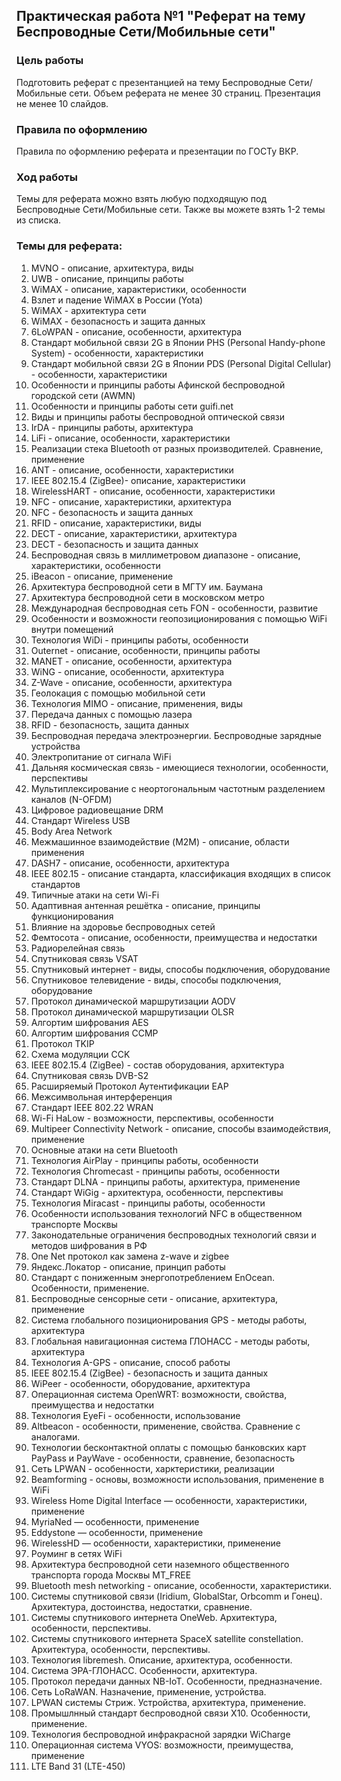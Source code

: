 ## Практическая работа №1 "Реферат на тему Беспроводные Сети/Мобильные сети"

### Цель работы
Подготовить реферат с презентанцией на тему Беспроводные Сети/Мобильные сети. Объем реферата не менее 30 страниц. Презентация не менее 10 слайдов. 
### Правила по оформлению
Правила по оформлению реферата и презентации по ГОСТу ВКР.

### Ход работы
 Темы для реферата можно взять любую подходящую под Беспроводные Сети/Мобильные сети. Также вы можете взять 1-2 темы из списка.
 
### Темы для реферата:
1. MVNO - описание, архитектура, виды
2. UWB - описание, принципы работы
3. WiMAX - описание, характеристики, особенности
4. Взлет и падение WiMAX в России (Yota)
5. WiMAX - архитектура сети
6. WiMAX - безопасность и защита данных
7. 6LoWPAN - описание, особенности, архитектура
8. Стандарт мобильной связи 2G в Японии PHS (Personal Handy-phone System) - особенности, характеристики
9. Стандарт мобильной связи 2G в Японии PDS (Personal Digital Cellular) - особенности, характеристики
10. Особенности и принципы работы Афинской беспроводной городской сети (AWMN)
11. Особенности и принципы работы сети guifi.net
12. Виды и принципы работы беспроводной оптической связи
13. IrDA - принципы работы, архитектура
14. LiFi - описание, особенности, характеристики
15. Реализации стека Bluetooth от разных производителей. Сравнение, применение
16. ANT - описание, особенности, характеристики
17. IEEE 802.15.4 (ZigBee)- описание, характеристики
18. WirelessHART - описание, особенности, характеристики
19. NFC - описание, характеристики, архитектура
20. NFC - безопасность и защита данных
21. RFID - описание, характеристики, виды
22. DECT - описание, характеристики, архитектура
23. DECT - безопасность и защита данных
24. Беспроводная связь в миллиметровом диапазоне - описание, характеристики, особенности
26. iBeacon - описание, применение
27. Архитектура беспроводной сети в МГТУ им. Баумана
28. Архитектура беспроводной сети в московском метро
29. Международная беспроводная сеть FON - особенности, развитие
30. Особенности и возможности геопозиционирования с помощью WiFi внутри помещений
31. Технология WiDi - принципы работы, особенности
32. Outernet - описание, особенности, принципы работы
33. MANET - описание, особенности, архитектура
34. WiNG - описание, особенности, архитектура
35. Z-Wave - описание, особенности, архитектура
36. Геолокация с помощью мобильной сети
37. Технология MIMO - описание, применения, виды
38. Передача данных с помощью лазера
39. RFID - безопасность, защита данных
40. Беспроводная передача электроэнергии. Беспроводные зарядные устройства
41. Электропитание от сигнала WiFi
42. Дальняя космическая связь - имеющиеся технологии, особенности, перспективы
43. Мультиплексирование с неортогональным частотным разделением каналов (N-OFDM)
44. Цифровое радиовещание DRM
45. Стандарт Wireless USB
46. Body Area Network
47. Межмашинное взаимодействие (M2M) - описание, области применения
48. DASH7 - описание, особенности, архитектура
49. IEEE 802.15 - описание стандарта, классификация входящих в список стандартов
50. Типичные атаки на сети Wi-Fi
51. Адаптивная антенная решётка - описание, принципы функционирования
52. Влияние на здоровье беспроводных сетей
53. Фемтосота - описание, особенности, преимущества и недостатки
54. Радиорелейная связь
55. Спутниковая связь VSAT
56. Спутниковый интернет - виды, способы подключения, оборудование
57. Спутниковое телевидение - виды, способы подключения, оборудование
58. Протокол динамической маршрутизации AODV
59. Протокол динамической маршрутизации OLSR
60. Алгортим шифрования AES
61. Алгортим шифрования CCMP
62. Протокол TKIP
63. Схема модуляции CCK
64. IEEE 802.15.4 (ZigBee) - состав оборудования, архитектура
65. Cпутниковая связь DVB-S2
66. Расширяемый Протокол Аутентификации EAP
67. Межсимвольная интерференция
68. Стандарт IEEE 802.22 WRAN
69. Wi-Fi HaLow - возможности, перспективы, особенности
70. Multipeer Connectivity Network - описание, способы взаимодействия, применение
71. Основные атаки на сети Bluetooth
72. Технология AirPlay - принципы работы, особенности
73. Технология Chromecast - принципы работы, особенности
74. Стандарт DLNA - принципы работы, архитектура, применение
75. Стандарт WiGig - архитектура, особенности, перспективы
76. Технология Miracast - принципы работы, особенности
77. Особенности использования технологий NFC в общественном транспорте Москвы
78. Законодательные ограничения беспроводных технологий связи и методов шифрования в РФ
79. One Net протокол как замена z-wave и zigbee
80. Яндекс.Локатор - описание, принцип работы
81. Стандарт с пониженным энергопотреблением EnOcean. Особенности, применение.
82. Беспроводные сенсорные сети - описание, архитектура, применение
83. Система глобального позиционирования GPS - методы работы, архитектура
84. Глобальная навигационная система ГЛОНАСС - методы работы, архитектура
85. Технология A-GPS - описание, способ работы
86. IEEE 802.15.4 (ZigBee) - безопасность и защита данных
87. WiPeer - особенности, оборудование, архитектура
88. Операционная система OpenWRT: возможности, свойства, преимущества и недостатки
89. Технология EyeFi - особенности, использование
90. Altbeacon - особенности, применение, свойства. Сравнение с аналогами.
91. Технологии бесконтактной оплаты с помощью банковских карт PayPass и PayWave - особенности, сравнение, безопасность
92. Сеть LPWAN - особенности, харктеристики, реализации
93. Beamforming - основы, возможности использования, применение в WiFi
94. Wireless Home Digital Interface — особенности, характеристики, применение
95. MyriaNed — особенности, применение
96. Eddystone — особенности, применение
97. WirelessHD — особенности, характеристики, применение
98. Роуминг в сетях WiFi
99. Архитектура беспроводной сети наземного общественного транспорта города Москвы MT_FREE
100. Bluetooth mesh networking - описание, особенности, характеристики.
101. Системы спутниковой связи (Iridium, GlobalStar, Orbcomm и Гонец). Архитектура, достоинства, недостатки, сравнение.
102. Системы спутникового интернета OneWeb. Архитектура, особенности, перспективы.
103. Системы спутникового интернета SpaceX satellite constellation. Архитектура, особенности, перспективы.
104. Технология libremesh. Описание, архитектура, особенности.
106. Система ЭРА-ГЛОНАСС. Особенности, архитектура.
107. Протокол передачи данных NB-IoT. Особенности, предназначение.
109. Сеть LoRaWAN. Назначение, применение, устройства.
110. LPWAN системы Cтриж. Устройства, архитектура, применение.
111. Промышлнный стандарт беспроводной связи X10. Особенности, применение.
112. Технология беспроводной инфракрасной зарядки WiCharge
113. Операционная система VYOS: возможности, преимущества, применение
114. LTE Band 31 (LTE-450)
